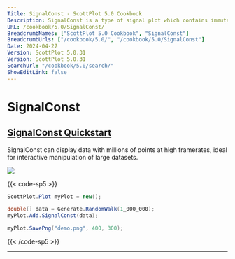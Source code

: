 ```yaml
---
Title: SignalConst - ScottPlot 5.0 Cookbook
Description: SignalConst is a type of signal plot which contains immutable data points and occupies more memory but offers greater performance for extremely large datasets. It is rarely needed, but best use for plotting data containing millions of points.
URL: /cookbook/5.0/SignalConst/
BreadcrumbNames: ["ScottPlot 5.0 Cookbook", "SignalConst"]
BreadcrumbUrls: ["/cookbook/5.0/", "/cookbook/5.0/SignalConst"]
Date: 2024-04-27
Version: ScottPlot 5.0.31
Version: ScottPlot 5.0.31
SearchUrl: "/cookbook/5.0/search/"
ShowEditLink: false
---
```


# SignalConst


<h2><a href='/cookbook/5.0/SignalConst/SignalConstQuickstart'>SignalConst Quickstart</a></h2>

SignalConst can display data with millions of points at high framerates, ideal for interactive manipulation of large datasets.

[![](/cookbook/5.0/images/SignalConstQuickstart.png?240427161103)](/cookbook/5.0/images/SignalConstQuickstart.png?240427161103)

{{< code-sp5 >}}

```cs
ScottPlot.Plot myPlot = new();

double[] data = Generate.RandomWalk(1_000_000);
myPlot.Add.SignalConst(data);

myPlot.SavePng("demo.png", 400, 300);

```

{{< /code-sp5 >}}

<hr class='my-5 invisible'>

